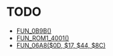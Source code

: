 # TODO

- [FUN_0B9B()](bank0/FUN_0B9B.md)
- [FUN_ROM1_4001()](bank1/FUN_4001.md)
- [FUN_06A8($0D, $17, $44, $8C)](bank0/FUN_06A8.md)